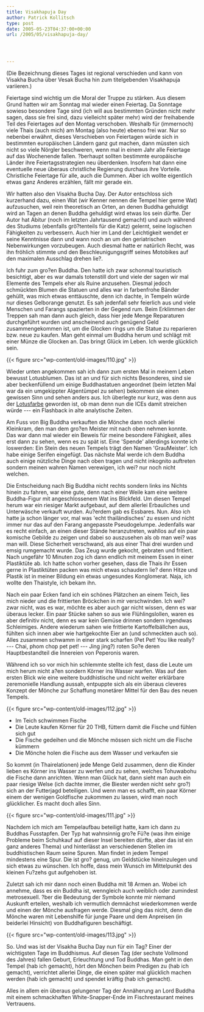 ```yaml
---
title: Visakhapuja Day
author: Patrick Kollitsch
type: post
date: 2005-05-23T04:37:00+00:00
url: /2005/05/visakhapuja-day/




---
```

(Die Bezeichnung dieses Tages ist regional verschieden und kann von Visakha Bucha über Vesak Bucha hin zum titelgebenden Visakhapuja variieren.)

Feiertage sind wichtig um die Moral der Truppe zu stärken. Aus diesem Grund hatten wir am Sonntag mal wieder einen Feiertag. Da Sonntage sowieso besondere Tage sind (ich will aus bestimmten Gründen nicht mehr sagen, dass sie frei sind, dazu vielleicht später mehr) wird der freihabende Teil des Feiertages auf den Montag verschoben. Weshalb für (immernoch) viele Thais (auch mich) am Montag (also heute) ebenso frei war. Nur so nebenbei erwähnt, dieses Verschieben von Feiertagen würde sich in bestimmten europäischen Ländern ganz gut machen, dann müssten sich nicht so viele Nörgler beschweren, wenn mal in einem Jahr alle Feiertage auf das Wochenende fallen. ?berhaupt sollten bestimmte europäische Länder ihre Feiertagsstrategien neu überdenken. Insofern hat dann eine eventuelle neue überaus christliche Regierung durchaus ihre Vorteile. Christliche Feiertage für alle, auch die Dummen. Aber ich wollte eigentlich etwas ganz Anderes erzählen, fällt mir gerade ein.

Wir hatten also den Visakha Bucha Day. Der Autor entschloss sich kurzerhand dazu, einen Wat (wir Kenner nennen die Tempel hier gerne Wat) aufzusuchen, weil rein theoretisch an Orten, an denen Buddha gehuldigt wird an Tagen an denen Buddha gehuldigt wird etwas los sein dürfte. Der Autor hat Abitur (noch im letzten Jahrtausend gemacht) und auch während des Studiums (ebenfalls grö?tenteils für die Katz) gelernt, seine logischen Fähigkeiten zu verbessern. Auch hier im Land der Leichtigkeit wendet er seine Kenntnisse dann und wann noch an um den geriatrischen Nebenwirkungen vorzubeugen. Auch diesmal hatte er natürlich Recht, was ihn fröhlich stimmte und den Beschleunigungsgriff seines Motobikes auf den maximalen Ausschlag drehen lie?.

Ich fuhr zum gro?en Buddha. Den hatte ich zwar schonmal touristisch besichtigt, aber es war damals totenstill dort und viele der sagen wir mal Elemente des Tempels eher als Ruine anzusehen. Diesmal jedoch schmückten Blumen die Statuen und alles war in farbenfrohe Bänder gehüllt, was mich etwas enttäuschte, denn ich dachte, in Tempeln würde nur dieses Gelborange genutzt. Es sah jedenfall sehr feierlich aus und viele Menschen und Farangs spazierten in der Gegend rum. Beim Erklimmen der Treppen sah man dann auch gleich, dass hier jede Menge Reparaturen durchgeführt wurden und anscheinend auch genügend Geld zusammengekommen ist, um die Glocken rings um die Statue zu reparieren bzw. neue zu kaufen. Man geht einmal um Buddha herum und schlägt mit einer Münze die Glocken an. Das bringt Glück im Leben. Ich werde glücklich sein.

{{< figure src="wp-content/old-images/110.jpg" >}}

Wieder unten angekommen sah ich dann zum ersten Mal in meinem Leben bewusst Lotusblumen. Das ist an und für sich nichts Besonderes, sind sie aber beckenfüllend um einige Buddhastatuen angeordnet (beim letzten Mal war da ein umgekippter Algentümpel zu sehen) bekommen sie einen gewissen Sinn und sehen anders aus. Ich überlegte nur kurz, was denn aus der [Lotusfarbe][1] geworden ist, ob man denn nun die ICEs damit streichen würde --- ein Flashback in alte analytische Zeiten.

Am Fuss von Big Buddha verkauften die Mönche dann noch allerlei Kleinkram, den man dem gro?en Meister mit nach oben nehmen konnte. Das war dann mal wieder ein Beweis für meine besondere Fähigkeit, alles erst dann zu sehen, wenn es zu spät ist. Eine 'Spende' allerdings konnte ich loswerden: Ein Stein des neuen Tempels trägt den Namen 'GrauMeister'. Ich habe einige Serifen eingefügt. Das nächste Mal werde ich dem Buddha auch einige nützliche Dinge nach oben tragen und nicht inkognito auftreten sondern meinen wahren Namen verewigen, ich wei? nur noch nicht welchen.

Die Entscheidung nach Big Buddha nicht rechts sondern links ins Nichts hinein zu fahren, war eine gute, denn nach einer Weile kam eine weitere Buddha-Figur mit angeschlossenem Wat ins Blickfeld. Um diesen Tempel herum war ein riesiger Markt aufgebaut, auf dem allerlei Erbauliches und Unterwäsche verkauft wurden. Au?erdem gab es Essbares. Nun. Also ich hatte ja schon länger vor, mal was 'echt thailändisches' zu essen und nicht immer nur das auf den Farang angepasste Pseudogelumpe. Jedenfalls war es recht einfach, an einen dieser Stände heranzutreten, wahllos auf ein paar komische Gebilde zu zeigen und dabei so auszusehen als ob man wei? was man will. Diese Sicherheit verschwand, als aus einer Thai drei wurden und emsig rumgemacht wurde. Das Zeug wurde gekocht, gebraten und fritiert. Nach ungefähr 10 Minuten zog ich dann endlich mit meinem Essen in einer Plastiktüte ab. Ich hatte schon vorher gesehen, dass die Thais ihr Essen gerne in Plastiktüten packen was mich etwas schaudern lie? denn Hitze und Plastik ist in meiner Bildung ein etwas ungesundes Konglomerat. Naja, ich wollte den Thaistyle, ich bekam ihn.

Nach ein paar Ecken fand ich ein schönes Plätzchen an einem Teich, lies mich nieder und die frittierten Bröckchen in mir verschwinden. Ich wei? zwar nicht, was es war, möchte es aber auch gar nicht wissen, denn es war überaus lecker. Ein paar Stücke sahen so aus wie Flühlingslollen, waren es aber definitiv nicht, denn es war kein Gemüse drinnen sondern irgendwas Schleimiges. Andere wiederum sahen wie frittierte Kartoffelbällchen aus, fühlten sich innen aber wie hartgekochte Eier an (und schmeckten auch so). Alles zusammen schwamm in einer stark scharfen (Pet Pet! You like really? --- Chai, phom chop pet pet! --- Jing jing?) roten So?e deren Hauptbestandteil die Innereien von Peperonis waren.

Während ich so vor mich hin schlemmte stellte ich fest, dass die Leute um mich herum nicht a?en sondern Körner ins Wasser warfen. Was auf den ersten Blick wie eine weitere buddhistische und nicht weiter erklärbare zeremonielle Handlung aussah, entpuppte sich als ein überaus cleveres Konzept der Mönche zur Schaffung monetärer Mittel für den Bau des neuen Tempels. 

{{< figure src="wp-content/old-images/112.jpg" >}}

  * Im Teich schwimmen Fische
  * Die Leute kaufen Körner für 20 THB, füttern damit die Fische und fühlen sich gut
  * Die Fische gedeihen und die Mönche mössen sich nicht um die Fische kümmern
  * Die Mönche holen die Fische aus dem Wasser und verkaufen sie

So kommt (in Thairelationen) jede Menge Geld zusammen, denn die Kinder lieben es Körner ins Wasser zu werfen und zu sehen, welches Tohuwabohu die Fische dann anrichten. Wenn man Glück hat, dann sieht man auch ein paar riesige Welse (ich dachte immer, die Biester werden nicht sehr gro?) sich an der Futterjagd beteiligen. Und wenn man es schafft, ein paar Körner einem der wenigen Goldfische zukommen zu lassen, wird man noch glücklicher. Es macht doch alles Sinn.

{{< figure src="wp-content/old-images/111.jpg" >}}

Nachdem ich mich am Tempelaufbau beteiligt hatte, kam ich dann zu Buddhas Fusstapfen. Der Typ hat wahnsinnig gro?e Fü?e (was ihm einige Probleme beim Schuhkauf auf dieser Insel bereiten dürfte, aber das ist ein ganz anderes Thema) und hinterlässt an verschiedenen Stellen im buddhistischen Raum seine Spuren. Man findet in jedem Tempel mindestens eine Spur. Die ist gro? genug, um Geldstücke hineinzulegen und sich etwas zu wünschen. Ich hoffe, dass mein Wunsch im Mittelpunkt des kleinen Fu?zehs gut aufgehoben ist.

Zuletzt sah ich mir dann noch einen Buddha mit 18 Armen an. Wobei ich annehme, dass es ein Buddha ist, wenngleich auch weiblich oder zumindest metrosexuell. ?ber die Bedeutung der Symbole konnte mir niemand Auskunft erteilen, weshalb ich vermutlich demnächst wiederkommen werde und einen der Mönche ausfragen werde. Diesmal ging das nicht, denn die Mönche waren mit Lebenshilfe für junge Paare und dem Anpreisen (in beiderlei Hinsicht) von Buddhafiguren beschäftigt.

{{< figure src="wp-content/old-images/113.jpg" >}}

So. Und was ist der Visakha Bucha Day nun für ein Tag? Einer der wichtigsten Tage im Buddhismus. Auf diesen Tag (der sechste Vollmond des Jahres) fallen Geburt, Erleuchtung und Tod Buddhas. Man geht in den Tempel (hab ich gemacht), hört den Mönchen beim Predigen zu (hab ich gemacht), verrichtet allerlei Dinge, die einen später mal glücklich machen werden (hab ich gemacht) und spendet kräftig (hab ich gemacht). 

Alles in allem ein überaus gelungener Tag der Annäherung an Lord Buddha mit einem schmackhaften White-Snapper-Ende im Fischrestaurant meines Vertrauens.

 [1]: http://www.thonak.de/original_index.htm
